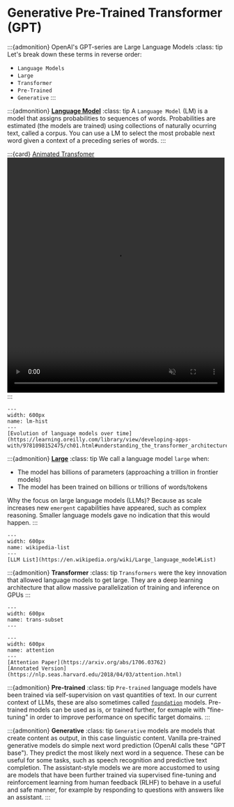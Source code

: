 # Generative Pre-Trained Transformer (GPT)

:::{admonition} OpenAI's GPT-series are Large Language Models
:class: tip
Let's break down these terms in reverse order:

- `Language Models`
- `Large`
- `Transformer`
- `Pre-Trained`
- `Generative`
:::

:::{admonition} **[Language Model](https://en.wikipedia.org/wiki/Language_model)**
:class: tip
A `Language Model` (LM) is a model that assigns probabilities to sequences of words. Probabilities are estimated (the models are trained) using collections of naturally ocurring text, called a corpus. You can use a LM to select the most probable next word given a context of a preceding series of words. 
:::

:::{card} [Animated Transfomer](https://prvnsmpth.github.io/animated-transformer/)
<video width="99%" height="540" autoplay loop muted markdown="1">
    <source src="_images/animated-transfomer.mp4" type="video/mp4" markdown="1" >
</video>
:::


```{figure} ./images/lm-hist.png
---
width: 600px
name: lm-hist
---
[Evolution of language models over time](https://learning.oreilly.com/library/view/developing-apps-with/9781098152475/ch01.html#understanding_the_transformer_architecture_and_its)
```

:::{admonition} **[Large](https://en.wikipedia.org/wiki/Large_language_model#List)**
:class: tip
We call a language model `large` when:
- The model has billions of parameters (approaching a trillion in frontier models)
- The model has been trained on billions or trillions of words/tokens

Why the focus on large language models (LLMs)? Because as scale increases new `emergent` capabilities have appeared, such as complex reasoning. Smaller language models gave no indication that this would happen.
:::

```{figure} ./images/wikipedia-list.png
---
width: 600px
name: wikipedia-list
---
[LLM List](https://en.wikipedia.org/wiki/Large_language_model#List)
```

:::{admonition} **Transformer**
:class: tip
`Transformers` were the key innovation that allowed language models to get large. They are a deep learning architecture that allow massive parallelization of training and inference on GPUs
:::

```{figure} ./images/The-Transformer-model-architecture.png
---
width: 600px
name: trans-subset
---
```

```{figure} ./images/attention-is-all-you-need.png
---
width: 600px
name: attention
---
[Attention Paper](https://arxiv.org/abs/1706.03762)
[Annotated Version](https://nlp.seas.harvard.edu/2018/04/03/attention.html)
```

:::{admonition} **Pre-trained**
:class: tip
`Pre-trained` language models have been trained via self-supervision on vast quantities of text. In our current context of LLMs, these are also sometimes called [`foundation`](https://en.wikipedia.org/wiki/Foundation_models) models. Pre-trained models can be used as is, or trained further, for exmaple with "fine-tuning" in order to improve performance on specific target domains.
:::

:::{admonition} **Generative**
:class: tip
`Generative` models are models that create content as output, in this case linguistic content. Vanilla pre-trained generative models do simple next word prediction (OpenAI calls these "GPT base"). They predict the most likely next word in a sequence. These can be useful for some tasks, such as speech recognition and predictive text completion. The assistant-style models we are more accustomed to using are models that have been further trained via supervised fine-tuning and reinforcement learning from human feedback (RLHF) to behave in a useful and safe manner, for example by responding to questions with answers like an assistant.
:::


